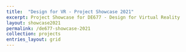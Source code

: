 ```yaml
---
title:  "Design for VR - Project Showcase 2021"
excerpt: Project Showcase for DE677 - Design for Virtual Reality
layout: showcase2021
permalink: /de677-showcase-2021
collection: projects
entries_layout: grid
---
```

